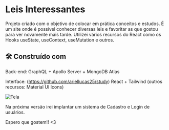 # Leis Interessantes

Projeto criado com o objetivo de colocar em prática conceitos e estudos. 
É um site onde é possível conhecer diversas leis e favoritar as que gostou para ver novamente mais tarde.
Utilizei vários recursos do React como os Hooks useState, useContext, useMutation e outros. 

## 🛠️ Construído com

Back-end: GraphQL + Apollo Server + MongoDB Atlas 

Interface: (https://github.com/ariellucas25/study) 
React + Tailwind 
(outros recursos: Material UI Icons)

![Tela](https://github.com/ariellucas25/study/assets/17830596/1f48abe6-fd9b-49db-893e-e95bd76c0b6d)

Na próxima versão irei implantar um sistema de Cadastro e Login de usuários.

Espero que gostem!! <3 
